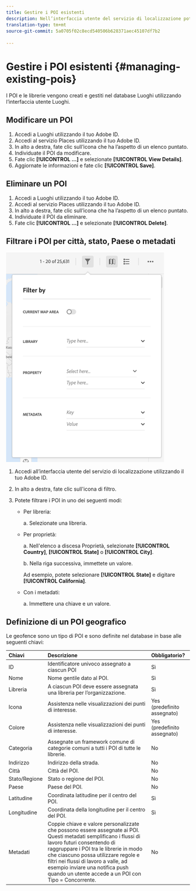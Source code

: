 ```yaml
---
title: Gestire i POI esistenti
description: Nell’interfaccia utente del servizio di localizzazione potete modificare, eliminare o filtrare i POI esistenti.
translation-type: tm+mt
source-git-commit: 5a0705f02c8ecd540506b628371aec45107df7b2

---
```



# Gestire i POI esistenti {#managing-existing-pois}

I POI e le librerie vengono creati e gestiti nel database Luoghi utilizzando l’interfaccia utente Luoghi.

## Modificare un POI

1. Accedi a Luoghi utilizzando il tuo Adobe ID.
1. Accedi al servizio Places utilizzando il tuo Adobe ID.
1. In alto a destra, fate clic sull’icona che ha l’aspetto di un elenco puntato.
1. Individuate il POI da modificare.
1. Fate clic **[!UICONTROL ...]** e selezionate **[!UICONTROL View Details]**.
1. Aggiornate le informazioni e fate clic **[!UICONTROL Save]**.

## Eliminare un POI

1. Accedi a Luoghi utilizzando il tuo Adobe ID.
1. Accedi al servizio Places utilizzando il tuo Adobe ID.
1. In alto a destra, fate clic sull’icona che ha l’aspetto di un elenco puntato.
1. Individuate il POI da eliminare.
1. Fate clic **[!UICONTROL ...]** e selezionate **[!UICONTROL Delete]**.

## Filtrare i POI per città, stato, Paese o metadati

![filtrare un POI](/help/assets/filter_poi.png)

1. Accedi all’interfaccia utente del servizio di localizzazione utilizzando il tuo Adobe ID.
1. In alto a destra, fate clic sull'icona di filtro.
1. Potete filtrare i POI in uno dei seguenti modi:

   * Per libreria:

      a. Selezionate una libreria.

   * Per proprietà:

      a. Nell'elenco a discesa Proprietà, selezionate **[!UICONTROL Country]**, **[!UICONTROL State]** o **[!UICONTROL City]**.

      b. Nella riga successiva, immettete un valore.

      Ad esempio, potete selezionare **[!UICONTROL State]** e digitare **[!UICONTROL California]**.

   * Con i metadati:

      a. Immettere una chiave e un valore.

## Definizione di un POI geografico

Le geofence sono un tipo di POI e sono definite nel database in base alle seguenti chiavi:

| Chiavi | Descrizione | Obbligatorio? |
| :--- | :--- | :--- |
| ID | Identificatore univoco assegnato a ciascun POI | Sì |
| Nome | Nome gentile dato al POI. | Sì |
| Libreria | A ciascun POI deve essere assegnata una libreria per l’organizzazione. | Sì |
| Icona | Assistenza nelle visualizzazioni dei punti di interesse. | Yes (predefinito assegnato) |
| Colore | Assistenza nelle visualizzazioni dei punti di interesse. | Yes (predefinito assegnato) |
| Categoria | Assegnate un framework comune di categorie comuni a tutti i POI di tutte le librerie. | No |
| Indirizzo | Indirizzo della strada. | No |
| Città | Città del POI. | No |
| Stato/Regione | Stato o regione del POI. | No |
| Paese | Paese del POI. | No |
| Latitudine | Coordinata latitudine per il centro del POI. | Sì |
| Longitudine | Coordinata della longitudine per il centro del POI. | Sì |
| Metadati | Coppie chiave e valore personalizzate che possono essere assegnate ai POI. Questi metadati semplificano i flussi di lavoro futuri consentendo di raggruppare i POI tra le librerie in modo che ciascuno possa utilizzare regole e filtri nei flussi di lavoro a valle, ad esempio inviare una notifica push quando un utente accede a un POI con Tipo = Concorrente. | No |
